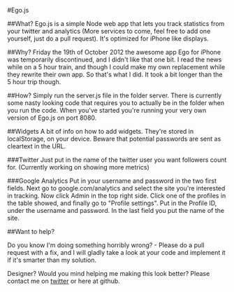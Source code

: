 #Ego.js

##What?
Ego.js is a simple Node web app that lets you track statistics from your twitter and analytics (More services to come, feel free to add one yourself, just do a pull request). It's optimized for iPhone like displays.

##Why?
Friday the 19th of October 2012 the awesome app Ego for iPhone was temporarily discontinued, and I didn't like that one bit. I read the news while on a 5 hour train, and though I could make my own replacement while they rewrite their own app. So that's what I did. It took a bit longer than the 5 hour trip though.

##How?
Simply run the server.js file in the folder server. There is currently some nasty looking code that requires you to actually be in the folder when you run the code. When you've started you're running your very own version of Ego.js on port 8080.

##Widgets
A bit of info on how to add widgets. They're stored in localStorage, on your device. Beware that potential passwords are sent as cleartext in the URL.

###Twitter
Just put in the name of the twitter user you want followers count for. (Currently working on showing more metrics)

###Google Analytics
Put in your username and password in the two first fields. Next go to google.com/analytics and select the site you're interested in tracking. Now click Admin in the top right side. Click one of the profiles in the table showed, and finally go to "Profile settings".
Put in the Profile ID, under the username and password. In the last field you put the name of the site.

##Want to help?

Do you know I'm doing something horribly wrong? - Please do a pull request with a fix, and I will gladly take a look at your code and implement it if it's smarter than my solution.

Designer? Would you mind helping me making this look better? Please contact me on [twitter](https://twitter.com/stkhlm) or here at github.